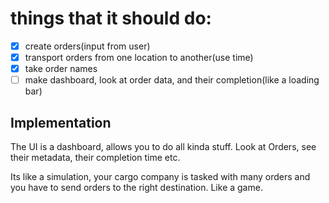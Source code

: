 # things that it should do:

- [x] create orders(input from user)
- [x] transport orders from one location to another(use time)
- [x] take order names
- [ ] make dashboard, look at order data, and their completion(like a loading bar)

## Implementation
The UI is a dashboard, allows you to do all kinda stuff. Look at Orders, see their metadata, their completion time etc. 

Its like a simulation, your cargo company is tasked with many orders and you have to send orders to the right destination. Like a game.

